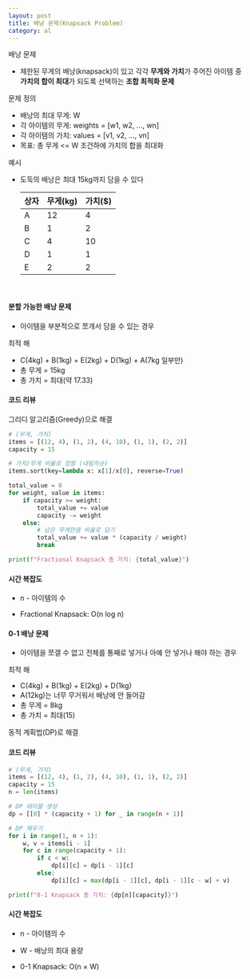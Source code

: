 ```yaml
---
layout: post
title: 배낭 문제(Knapsack Problem)
category: al
---
```


배낭 문제
- 제한된 무게의 배낭(knapsack)이 있고 각각 **무게와 가치**가 주어진 아이템 중  
**가치의 합이 최대**가 되도록 선택하는 **조합 최적화 문제**

문제 정의
- 배낭의 최대 무게: W
- 각 아이템의 무게: weights = [w1, w2, ..., wn]
- 각 아이템의 가치: values = [v1, v2, ..., vn]
- 목표: 총 무게 <= W 조건하에 가치의 합을 최대화

예시
- 도둑의 배낭은 최대 15kg까지 담을 수 있다

  | 상자 | 무게(kg) | 가치($) |
  |------|----------|----------|
  | A    | 12       | 4        |
  | B    | 1        | 2        |
  | C    | 4        | 10       |
  | D    | 1        | 1        |
  | E    | 2        | 2        |

&nbsp;

#### 분할 가능한 배낭 문제
- 아이템을 부분적으로 쪼개서 담을 수 있는 경우

최적 해
- C(4kg) + B(1kg) + E(2kg) + D(1kg) + A(7kg 일부만)
- 총 무게 = 15kg
- 총 가치 = 최대(약 17.33)

#### 코드 리뷰

그리디 알고리즘(Greedy)으로 해결

```python
# (무게, 가치)
items = [(12, 4), (1, 2), (4, 10), (1, 1), (2, 2)]
capacity = 15

# 가치/무게 비율로 정렬 (내림차순)
items.sort(key=lambda x: x[1]/x[0], reverse=True)

total_value = 0
for weight, value in items:
    if capacity >= weight:
        total_value += value
        capacity -= weight
    else:
        # 남은 무게만큼 비율로 담기
        total_value += value * (capacity / weight)
        break

print(f"Fractional Knapsack 총 가치: {total_value}")
```

#### 시간 복잡도
- n - 아이템의 수

- Fractional Knapsack: O(n log n)

#### 0-1 배낭 문제
- 아이템을 쪼갤 수 없고 전체를 통째로 넣거나 아예 안 넣거나 해야 하는 경우

최적 해
- C(4kg) + B(1kg) + E(2kg) + D(1kg)
- A(12kg)는 너무 무거워서 배낭에 안 들어감
- 총 무게 = 8kg  
- 총 가치 = 최대(15)

동적 계획법(DP)로 해결

#### 코드 리뷰
```python
# (무게, 가치)
items = [(12, 4), (1, 2), (4, 10), (1, 1), (2, 2)]
capacity = 15
n = len(items)

# DP 테이블 생성
dp = [[0] * (capacity + 1) for _ in range(n + 1)]

# DP 채우기
for i in range(1, n + 1):
    w, v = items[i - 1]
    for c in range(capacity + 1):
        if c < w:
            dp[i][c] = dp[i - 1][c]
        else:
            dp[i][c] = max(dp[i - 1][c], dp[i - 1][c - w] + v)

print(f"0-1 Knapsack 총 가치: {dp[n][capacity]}")
```

#### 시간 복잡도
- n - 아이템의 수

- W - 배낭의 최대 용량

- 0-1 Knapsack: O(n × W)